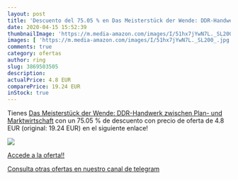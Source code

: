 ```yaml
---
layout: post
title: 'Descuento del 75.05 % en Das Meisterstück der Wende: DDR-Handwerk'
date: 2020-04-15 15:52:39
thumbnailImage: 'https://m.media-amazon.com/images/I/51hx7jYwN7L._SL200_.jpg'
images: [ 'https://m.media-amazon.com/images/I/51hx7jYwN7L._SL200_.jpg' ]
comments: true
category: ofertas
author: ring
slug: 3869503505
description:
actualPrice: 4.8 EUR
comparePrice: 19.24 EUR
inStock: true
---
```


Tienes [Das Meisterstück der Wende: DDR-Handwerk zwischen Plan- und Marktwirtschaft](https://www.amazon.es/dp/3869503505/?tag=redken-21) con un 75.05 % de descuento con precio de oferta de 4.8 EUR (original: 19.24 EUR) en el siguiente enlace!

[![](https://m.media-amazon.com/images/I/51hx7jYwN7L._SL200_.jpg)](https://www.amazon.es/dp/3869503505/?tag=redken-21)

[Accede a la oferta!!](https://www.amazon.es/dp/3869503505/?tag=redken-21)

[Consulta otras ofertas en nuestro canal de telegram](https://t.me/s/ofertas25)
